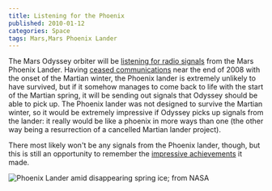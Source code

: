 ```yaml
---
title: Listening for the Phoenix
published: 2010-01-12
categories: Space
tags: Mars,Mars Phoenix Lander
---
```


The Mars Odyssey orbiter will be <a
href="https://www.universetoday.com/50350/odyssey-to-start-listening-for-phoenix-lander/">listening
for radio signals</a> from the Mars Phoenix Lander.  Having <a
href="/2008/11/a-farewell-to-phoenix/">ceased communications</a> near the end of 2008 with
the onset of the Martian winter, the Phoenix lander is extremely unlikely to have
survived, but if it somehow manages to come back to life with the start of the Martian
spring, it will be sending out signals that Odyssey should be able to pick up.  The
Phoenix lander was not designed to survive the Martian winter, so it would be extremely
impressive if Odyssey picks up signals from the lander: it really would be like a phoenix
in more ways than one (the other way being a resurrection of a cancelled Martian lander
project).

There most likely won't be any signals from the Phoenix lander, though, but this is still
an opportunity to remember the <a href="/2008/11/a-farewell-to-phoenix/">impressive
achievements</a> it made.

![Phoenix Lander amid disappearing spring ice; from [NASA](https://www.nasa.gov/mission_pages/phoenix/images/phoenix20100111.html)](phoenix.jpg)
